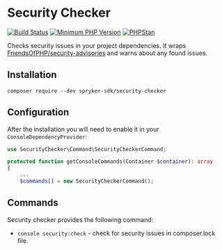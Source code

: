 # Security Checker

[![Build Status](https://github.com/spryker-sdk/security-checker/workflows/CI/badge.svg?branch=master)](https://github.com/spryker-sdk/security-checker/actions?query=workflow%3ACI+branch%3Amaster)
[![Minimum PHP Version](https://img.shields.io/badge/php-%3E%3D%207.3-8892BF.svg)](https://php.net/)
[![PHPStan](https://img.shields.io/badge/PHPStan-level%208-brightgreen.svg?style=flat)](https://phpstan.org/)

Checks security issues in your project dependencies.
It wraps [FriendsOfPHP/security-advisories](https://github.com/FriendsOfPHP/security-advisories) and warns about any found issues.

## Installation

`composer require --dev spryker-sdk/security-checker`

## Configuration

After the installation you will need to enable it in your `ConsoleDependencyProvider`:
```php
use SecurityChecker\Command\SecurityCheckerCommand;

protected function getConsoleCommands(Container $container): array
{
    ...
    $commands[] = new SecurityCheckerCommand();
```

## Commands

Security checker provides the following command:
- `console security:check` - check for security issues in composer.lock file.
